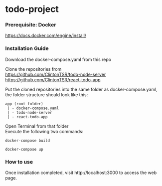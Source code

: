 # todo-project

### Prerequisite: Docker
https://docs.docker.com/engine/install/

### Installation Guide
Download the docker-compose.yaml from this repo

Clone the repositories from \
https://github.com/ClintonTSR/todo-node-server \
https://github.com/ClintonTSR/react-todo-app 

Put the cloned repositories into the same folder as docker-compose.yaml, \
the folder structure should look like this:
```
app (root folder)
 | - docker-compose.yaml
 | - todo-node-server
 | - react-todo-app
```

Open Terminal from that folder \
Execute the following two commands: 

`docker-compose build` 

`docker-compose up`

### How to use
Once installation completed, visit http://localhost:3000 to access the web page.

